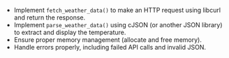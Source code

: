 * Implement `fetch_weather_data()` to make an HTTP request using libcurl and return the response.
* Implement `parse_weather_data()` using cJSON (or another JSON library) to extract and display the temperature.
* Ensure proper memory management (allocate and free memory).
* Handle errors properly, including failed API calls and invalid JSON.
